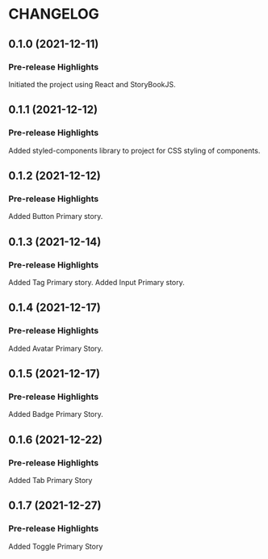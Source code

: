 # CHANGELOG
## 0.1.0 (2021-12-11)
### Pre-release Highlights
Initiated the project using React and StoryBookJS.

## 0.1.1 (2021-12-12)

### Pre-release Highlights
Added styled-components library to project for CSS styling of components.

## 0.1.2 (2021-12-12)
### Pre-release Highlights
Added Button Primary story.

## 0.1.3 (2021-12-14)
### Pre-release Highlights
Added Tag Primary story.
Added Input Primary story.

## 0.1.4 (2021-12-17)
### Pre-release Highlights
Added Avatar Primary Story.

## 0.1.5 (2021-12-17)
### Pre-release Highlights
Added Badge Primary Story.

## 0.1.6 (2021-12-22)
### Pre-release Highlights
Added Tab Primary Story

## 0.1.7 (2021-12-27)
### Pre-release Highlights
Added Toggle Primary Story